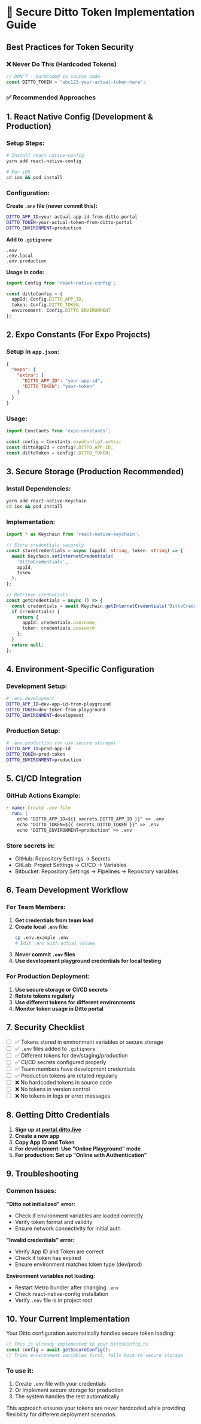 # 🔐 Secure Ditto Token Implementation Guide

## Best Practices for Token Security

### ❌ Never Do This (Hardcoded Tokens)
```typescript
// DON'T - Hardcoded in source code
const DITTO_TOKEN = "abc123-your-actual-token-here";
```

### ✅ Recommended Approaches

## 1. React Native Config (Development & Production)

### Setup Steps:

```bash
# Install react-native-config
yarn add react-native-config

# For iOS
cd ios && pod install
```

### Configuration:

**Create `.env` file (never commit this):**
```bash
DITTO_APP_ID=your-actual-app-id-from-ditto-portal
DITTO_TOKEN=your-actual-token-from-ditto-portal
DITTO_ENVIRONMENT=production
```

**Add to `.gitignore`:**
```
.env
.env.local
.env.production
```

**Usage in code:**
```typescript
import Config from 'react-native-config';

const dittoConfig = {
  appId: Config.DITTO_APP_ID,
  token: Config.DITTO_TOKEN,
  environment: Config.DITTO_ENVIRONMENT
};
```

## 2. Expo Constants (For Expo Projects)

### Setup in `app.json`:
```json
{
  "expo": {
    "extra": {
      "DITTO_APP_ID": "your-app-id",
      "DITTO_TOKEN": "your-token"
    }
  }
}
```

### Usage:
```typescript
import Constants from 'expo-constants';

const config = Constants.expoConfig?.extra;
const dittoAppId = config?.DITTO_APP_ID;
const dittoToken = config?.DITTO_TOKEN;
```

## 3. Secure Storage (Production Recommended)

### Install Dependencies:
```bash
yarn add react-native-keychain
cd ios && pod install
```

### Implementation:
```typescript
import * as Keychain from 'react-native-keychain';

// Store credentials securely
const storeCredentials = async (appId: string, token: string) => {
  await Keychain.setInternetCredentials(
    'DittoCredentials',
    appId,
    token
  );
};

// Retrieve credentials
const getCredentials = async () => {
  const credentials = await Keychain.getInternetCredentials('DittoCredentials');
  if (credentials) {
    return {
      appId: credentials.username,
      token: credentials.password
    };
  }
  return null;
};
```

## 4. Environment-Specific Configuration

### Development Setup:
```bash
# .env.development
DITTO_APP_ID=dev-app-id-from-playground
DITTO_TOKEN=dev-token-from-playground
DITTO_ENVIRONMENT=development
```

### Production Setup:
```bash
# .env.production (or use secure storage)
DITTO_APP_ID=prod-app-id
DITTO_TOKEN=prod-token
DITTO_ENVIRONMENT=production
```

## 5. CI/CD Integration

### GitHub Actions Example:
```yaml
- name: Create .env file
  run: |
    echo "DITTO_APP_ID=${{ secrets.DITTO_APP_ID }}" >> .env
    echo "DITTO_TOKEN=${{ secrets.DITTO_TOKEN }}" >> .env
    echo "DITTO_ENVIRONMENT=production" >> .env
```

### Store secrets in:
- GitHub: Repository Settings → Secrets
- GitLab: Project Settings → CI/CD → Variables
- Bitbucket: Repository Settings → Pipelines → Repository variables

## 6. Team Development Workflow

### For Team Members:

1. **Get credentials from team lead**
2. **Create local `.env` file:**
   ```bash
   cp .env.example .env
   # Edit .env with actual values
   ```
3. **Never commit `.env` files**
4. **Use development playground credentials for local testing**

### For Production Deployment:

1. **Use secure storage or CI/CD secrets**
2. **Rotate tokens regularly**
3. **Use different tokens for different environments**
4. **Monitor token usage in Ditto portal**

## 7. Security Checklist

- [ ] ✅ Tokens stored in environment variables or secure storage
- [ ] ✅ `.env` files added to `.gitignore`
- [ ] ✅ Different tokens for dev/staging/production
- [ ] ✅ CI/CD secrets configured properly
- [ ] ✅ Team members have development credentials
- [ ] ✅ Production tokens are rotated regularly
- [ ] ❌ No hardcoded tokens in source code
- [ ] ❌ No tokens in version control
- [ ] ❌ No tokens in logs or error messages

## 8. Getting Ditto Credentials

1. **Sign up at [portal.ditto.live](https://portal.ditto.live)**
2. **Create a new app**
3. **Copy App ID and Token**
4. **For development: Use "Online Playground" mode**
5. **For production: Set up "Online with Authentication"**

## 9. Troubleshooting

### Common Issues:

**"Ditto not initialized" error:**
- Check if environment variables are loaded correctly
- Verify token format and validity
- Ensure network connectivity for initial auth

**"Invalid credentials" error:**
- Verify App ID and Token are correct
- Check if token has expired
- Ensure environment matches token type (dev/prod)

**Environment variables not loading:**
- Restart Metro bundler after changing `.env`
- Check react-native-config installation
- Verify `.env` file is in project root

## 10. Your Current Implementation

Your Ditto configuration automatically handles secure token loading:

```typescript
// This is already implemented in your DittoConfig.ts
const config = await getSecureConfig();
// Tries environment variables first, falls back to secure storage
```

### To use it:
1. Create `.env` file with your credentials
2. Or implement secure storage for production
3. The system handles the rest automatically

This approach ensures your tokens are never hardcoded while providing flexibility for different deployment scenarios.
